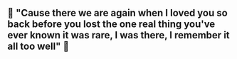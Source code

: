 ## 🍂 "Cause there we are again when I loved you so back before you lost the one real thing you've ever known it was rare, I was there, I remember it all too well" 🍂
